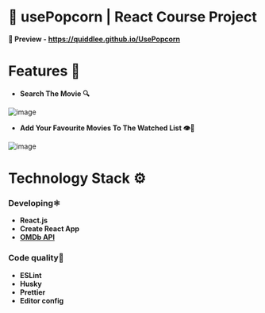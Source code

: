 # **🍿 usePopcorn | React Course Project**

**👀 Preview - https://quiddlee.github.io/UsePopcorn**

# Features 🚀
- **Search The Movie 🔍**

![image](https://github.com/Quiddlee/UsePopcorn/assets/114234698/dfd13948-b4ce-41dd-92ec-399b285561a9)

- **Add Your Favourite Movies To The Watched List 👁️📃**

![image](https://github.com/Quiddlee/UsePopcorn/assets/114234698/965f38a4-4c4e-45af-8b12-9f575867c7f2)

# Technology Stack ⚙️
### **Developing⚛️**
- **React.js**
- **Create React App**
- **[OMDb API](https://www.omdbapi.com/)**

### **Code quality🧹**
- **ESLint**
- **Husky**
- **Prettier**
- **Editor config**
